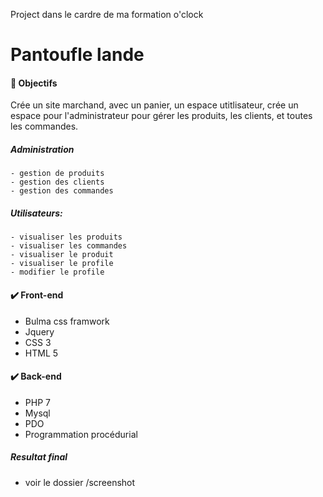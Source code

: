Project dans le cardre de ma formation o'clock
# Pantoufle lande

#### :large_blue_circle: Objectifs
Crée un site marchand, avec un panier, un espace utitlisateur, crée un espace pour l'administrateur pour gérer les produits, les clients, et toutes les commandes.

##### Administration  
    - gestion de produits
    - gestion des clients
    - gestion des commandes

##### Utilisateurs:
    - visualiser les produits
    - visualiser les commandes
    - visualiser le produit
    - visualiser le profile
    - modifier le profile

#### :heavy_check_mark: Front-end

  - Bulma css framwork
  - Jquery
  - CSS 3
  - HTML 5

#### :heavy_check_mark: Back-end

  - PHP 7
  - Mysql
  - PDO
  - Programmation procédurial


##### Resultat final
  - voir le dossier /screenshot
